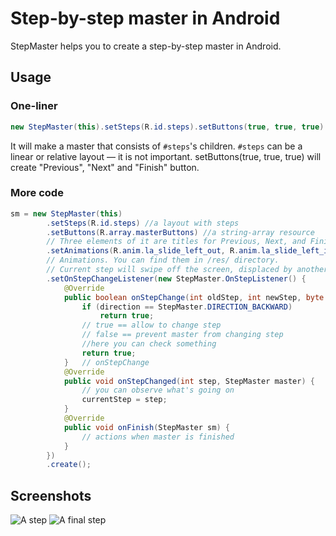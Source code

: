 # Step-by-step master in Android
StepMaster helps you to create a step-by-step master in Android.

## Usage
### One-liner
```java
new StepMaster(this).setSteps(R.id.steps).setButtons(true, true, true).create();
```
It will make a master that consists of `#steps`'s children. `#steps` can be a linear or relative layout — it is not important. setButtons(true, true, true) will create "Previous", "Next" and "Finish" button.

### More code
```java
sm = new StepMaster(this)
        .setSteps(R.id.steps) //a layout with steps
        .setButtons(R.array.masterButtons) //a string-array resource
        // Three elements of it are titles for Previous, Next, and Finish buttons.
        .setAnimations(R.anim.la_slide_left_out, R.anim.la_slide_left_in, R.anim.la_slide_right_out, R.anim.la_slide_right_in)
        // Animations. You can find them in /res/ directory.
        // Current step will swipe off the screen, displaced by another step.
        .setOnStepChangeListener(new StepMaster.OnStepListener() {
            @Override
            public boolean onStepChange(int oldStep, int newStep, byte direction, final StepMaster master) {
                if (direction == StepMaster.DIRECTION_BACKWARD)
                    return true;
                // true == allow to change step
                // false == prevent master from changing step
                //here you can check something
                return true;
            }   // onStepChange
            @Override
            public void onStepChanged(int step, StepMaster master) {
                // you can observe what's going on
                currentStep = step;
            }
            @Override
            public void onFinish(StepMaster sm) {
                // actions when master is finished
            }
        })
        .create();
```

## Screenshots
![A step](https://dl.dropboxusercontent.com/u/50919212/GitHub/some_step.png)
![A final step](https://dl.dropboxusercontent.com/u/50919212/GitHub/final_step.png)
